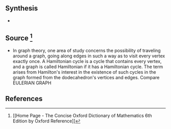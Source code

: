## Synthesis
- 
## Source [^1]
- In graph theory, one area of study concerns the possibility of traveling around a graph, going along edges in such a way as to visit every vertex exactly once. A Hamiltonian cycle is a cycle that contains every vertex, and a graph is called Hamiltonian if it has a Hamiltonian cycle. The term arises from Hamilton's interest in the existence of such cycles in the graph formed from the dodecahedron's vertices and edges. Compare EULERIAN GRAPH
## References

[^1]: [[Home Page - The Concise Oxford Dictionary of Mathematics 6th Edition by Oxford Reference]]